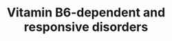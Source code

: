 ---
annotations:
- id: DOID:14213
  parent: genetic disease
  type: Disease Ontology
  value: hypophosphatasia
- id: CL:0002319
  parent: animal cell
  type: Cell Type Ontology
  value: neural cell
- id: PW:0000073
  parent: classic metabolic pathway
  type: Pathway Ontology
  value: lysine degradation pathway
- id: DOID:0110915
  parent: genetic disease
  type: Disease Ontology
  value: childhood hypophosphatasia
- id: PW:0001932
  parent: disease pathway
  type: Pathway Ontology
  value: hyperprolinemia type II pathway
- id: PW:0001881
  parent: disease pathway
  type: Pathway Ontology
  value: hypophosphatasia pathway
- id: PW:0000013
  parent: disease pathway
  type: Pathway Ontology
  value: disease pathway
- id: DOID:0110914
  parent: genetic disease
  type: Disease Ontology
  value: infantile hypophosphatasia
- id: PW:0000138
  parent: classic metabolic pathway
  type: Pathway Ontology
  value: vitamin B6 metabolic pathway
authors:
- Lisaaheld
- DeSl
- Egonw
- Khanspers
- IreneHemel
- Mkutmon
- Fehrhart
- Susan
- Marvin M2
- Finterly
communities:
- Diseases
- IEM
- RareDiseases
description: 'Vitamine B6 is absorbed in different vitamers, which undergo several
  (de)phosphorylation steps, to be able to pas the blood-brain barrier. Within the
  brain, PLP (Pyridoxal-P) is the only active cofactor for intracellular enzyme reactions.
  PLP catalyses over 100 reactions, mainly related to amino acids and neurotransmitter
  metabolism. Bold lines in the Figure show how the major source of PLP is divided
  in the body. A number of genetic defects have been identified as the underlying
  cause of vitamine B6 dependent epilepsies, particularly occurring in the neonatal
  life stage, which could lead to irreversible brain damage or could be fatal.  The
  disorders related to this pathway can be divided in two categories: reduced production/availability
  of PLP or inactivation of PLP by formation of Knoevenagel products. Specific biomarkers
  from urine, plasma or Cerebral Spinal Fluid (CSF) exist to distinguish the disorders.
  Oral treatment with PL or PLP is available, as well as intrauterine treatment with
  vitamine B6 for mothers in the early stages of pregnancy.  This pathway was inspired
  by Chapter 11 of the book of Blau (ISBN 3642403360 (978-3642403361)).'
last-edited: 2021-06-23
ndex: f827d924-8b69-11eb-9e72-0ac135e8bacf
organisms:
- Homo sapiens
redirect_from:
- /index.php/Pathway:WP4228
- /instance/WP4228
revision: null
schema-jsonld:
- '@context': https://schema.org/
  '@id': https://wikipathways.github.io/pathways/WP4228.html
  '@type': Dataset
  creator:
    '@type': Organization
    name: WikiPathways
  description: 'Vitamine B6 is absorbed in different vitamers, which undergo several
    (de)phosphorylation steps, to be able to pas the blood-brain barrier. Within the
    brain, PLP (Pyridoxal-P) is the only active cofactor for intracellular enzyme
    reactions. PLP catalyses over 100 reactions, mainly related to amino acids and
    neurotransmitter metabolism. Bold lines in the Figure show how the major source
    of PLP is divided in the body. A number of genetic defects have been identified
    as the underlying cause of vitamine B6 dependent epilepsies, particularly occurring
    in the neonatal life stage, which could lead to irreversible brain damage or could
    be fatal.  The disorders related to this pathway can be divided in two categories:
    reduced production/availability of PLP or inactivation of PLP by formation of
    Knoevenagel products. Specific biomarkers from urine, plasma or Cerebral Spinal
    Fluid (CSF) exist to distinguish the disorders. Oral treatment with PL or PLP
    is available, as well as intrauterine treatment with vitamine B6 for mothers in
    the early stages of pregnancy.  This pathway was inspired by Chapter 11 of the
    book of Blau (ISBN 3642403360 (978-3642403361)).'
  keywords:
  - 2-keto 6-aminocaproic acid
  - ALPL
  - Antiquitin
  - IP
  - L-lysine
  - L-proline
  - P5C
  - 'P5C '
  - P6C
  - PIGV anchor
  - PK
  - PLP
  - PNPO
  - Pipecolic acid
  - Pyridoxal-P
  - Pyridoxine
  - Pyridoxine-P
  - Saccharopine
  - Vitamin B6
  - alpha aminoadipic acid
  - alpha aminoadipic semialdehyde
  - dehydrogenase
  - glutamic acid
  - glutamic semialdehyde
  - piperideine-2-carboxylate
  - pyridoxal
  - pyridoxamine
  - pyridoxamine-p
  - pyridoxine-glucoside
  license: CC0
  name: Vitamin B6-dependent and responsive disorders
seo: CreativeWork
title: Vitamin B6-dependent and responsive disorders
wpid: WP4228
---